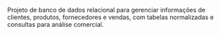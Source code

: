 Projeto de banco de dados relacional para gerenciar informações de clientes, produtos, fornecedores e vendas, com tabelas normalizadas e consultas para análise comercial.
